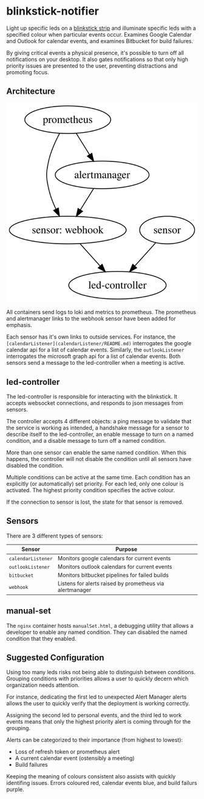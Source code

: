 # blinkstick-notifier

Light up specific leds on a [blinkstick strip](https://www.blinkstick.com/products/blinkstick-strip)
and illuminate specific leds with a specified colour when particular events
occur.  Examines Google Calendar and Outlook for calendar events, and examines
Bitbucket for build failures.

By giving critical events a physical presence, it's possible to turn off all
notifications on your desktop.  It also gates notifications so that only high
priority issues are presented to the user, preventing distractions and
promoting focus.

## Architecture

![image](doc/architecture.svg)

All containers send logs to loki and metrics to prometheus.  The prometheus and
alertmanager links to the webhook sensor have been added for emphasis.

Each sensor has it's own links to outside services. For instance, the
`[calendarListener](calendarListener/README.md)` interrogates the google calendar api for a list of
calendar events.  Similarly, the `outlookListener` interrogates the microsoft
graph api for a list of calendar events.  Both sensors send a message to the
led-controller when a meeting is active.


## led-controller

The led-controller is responsible for interacting with the blinkstick.  It
accepts websocket connections, and responds to json messages from sensors.

The controller accepts 4 different objects: a ping message to validate that the
service is working as intended, a handshake message for a sensor to describe
itself to the led-controller, an enable message to turn on a named condition,
and a disable message to turn off a named condition.

More than one sensor can enable the same named condition. When this happens,
the controller will not disable the condition until all sensors have disabled
the condition.

Multiple conditions can be active at the same time.  Each condition has an
explicitly (or automatically) set priority.  For each led, only one colour is
activated.  The highest priority condition specifies the active colour.

If the connection to sensor is lost, the state for that sensor is removed.


## Sensors

There are 3 different types of sensors:

| Sensor             | Purpose |
| -                  | -       |
| `calendarListener` | Monitors google calendars for current events |
| `outlookListener`  | Monitors outlook calendars for current events |
| `bitbucket`        | Monitors bitbucket pipelines for failed builds |
| `webhook`          | Listens for alerts raised by prometheus via alertmanager |


## manual-set

The `nginx` container hosts `manualSet.html`, a debugging utility that allows
a developer to enable any named condition.  They can disabled the named
condition that they enabled.


## Suggested Configuration

Using too many leds risks not being able to distinguish between conditions.
Grouping conditions with priorities allows a user to quickly decern which
organization needs attention.

For instance, dedicating the first led to unexpected Alert Manager alerts
allows the user to quickly verify that the deployment is working correctly.

Assigning the second led to personal events, and the third led to work events
means that only the highest priority alert is coming through for the grouping.

Alerts can be categorized to their importance (from highest to lowest):
* Loss of refresh token or prometheus alert
* A current calendar event (ostensibly a meeting)
* Build failures

Keeping the meaning of colours consistent also assists with quickly identifing
issues.  Errors coloured red, calendar events blue, and build failurs purple.

